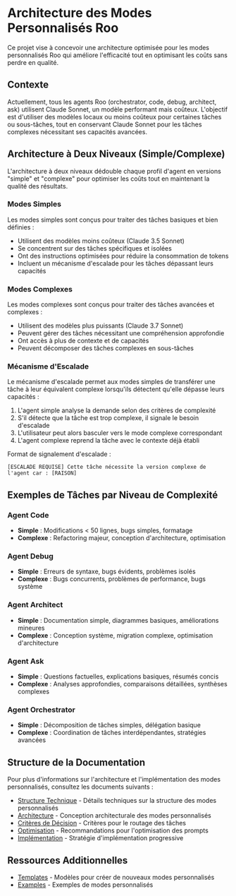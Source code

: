 # Architecture des Modes Personnalisés Roo

Ce projet vise à concevoir une architecture optimisée pour les modes personnalisés Roo qui améliore l'efficacité tout en optimisant les coûts sans perdre en qualité.

## Contexte

Actuellement, tous les agents Roo (orchestrator, code, debug, architect, ask) utilisent Claude Sonnet, un modèle performant mais coûteux. L'objectif est d'utiliser des modèles locaux ou moins coûteux pour certaines tâches ou sous-tâches, tout en conservant Claude Sonnet pour les tâches complexes nécessitant ses capacités avancées.

## Architecture à Deux Niveaux (Simple/Complexe)

L'architecture à deux niveaux dédouble chaque profil d'agent en versions "simple" et "complexe" pour optimiser les coûts tout en maintenant la qualité des résultats.

### Modes Simples

Les modes simples sont conçus pour traiter des tâches basiques et bien définies :

- Utilisent des modèles moins coûteux (Claude 3.5 Sonnet)
- Se concentrent sur des tâches spécifiques et isolées
- Ont des instructions optimisées pour réduire la consommation de tokens
- Incluent un mécanisme d'escalade pour les tâches dépassant leurs capacités

### Modes Complexes

Les modes complexes sont conçus pour traiter des tâches avancées et complexes :

- Utilisent des modèles plus puissants (Claude 3.7 Sonnet)
- Peuvent gérer des tâches nécessitant une compréhension approfondie
- Ont accès à plus de contexte et de capacités
- Peuvent décomposer des tâches complexes en sous-tâches

### Mécanisme d'Escalade

Le mécanisme d'escalade permet aux modes simples de transférer une tâche à leur équivalent complexe lorsqu'ils détectent qu'elle dépasse leurs capacités :

1. L'agent simple analyse la demande selon des critères de complexité
2. S'il détecte que la tâche est trop complexe, il signale le besoin d'escalade
3. L'utilisateur peut alors basculer vers le mode complexe correspondant
4. L'agent complexe reprend la tâche avec le contexte déjà établi

Format de signalement d'escalade :
```
[ESCALADE REQUISE] Cette tâche nécessite la version complexe de l'agent car : [RAISON]
```

## Exemples de Tâches par Niveau de Complexité

### Agent Code
- **Simple** : Modifications < 50 lignes, bugs simples, formatage
- **Complexe** : Refactoring majeur, conception d'architecture, optimisation

### Agent Debug
- **Simple** : Erreurs de syntaxe, bugs évidents, problèmes isolés
- **Complexe** : Bugs concurrents, problèmes de performance, bugs système

### Agent Architect
- **Simple** : Documentation simple, diagrammes basiques, améliorations mineures
- **Complexe** : Conception système, migration complexe, optimisation d'architecture

### Agent Ask
- **Simple** : Questions factuelles, explications basiques, résumés concis
- **Complexe** : Analyses approfondies, comparaisons détaillées, synthèses complexes

### Agent Orchestrator
- **Simple** : Décomposition de tâches simples, délégation basique
- **Complexe** : Coordination de tâches interdépendantes, stratégies avancées

## Structure de la Documentation

Pour plus d'informations sur l'architecture et l'implémentation des modes personnalisés, consultez les documents suivants :

- [Structure Technique](./docs/structure-technique/README.md) - Détails techniques sur la structure des modes personnalisés
- [Architecture](./docs/architecture/) - Conception architecturale des modes personnalisés
- [Critères de Décision](./docs/criteres-decision/) - Critères pour le routage des tâches
- [Optimisation](./docs/optimisation/) - Recommandations pour l'optimisation des prompts
- [Implémentation](./docs/implementation/) - Stratégie d'implémentation progressive

## Ressources Additionnelles

- [Templates](./templates/) - Modèles pour créer de nouveaux modes personnalisés
- [Examples](./examples/) - Exemples de modes personnalisés